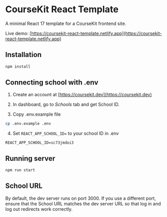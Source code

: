 # CourseKit React Template

A minimal React 17 template for a CourseKit frontend site.

Live demo: [https://coursekit-react-template.netlify.app](https://coursekit-react-template.netlify.app)

## Installation

```bash
npm install
```

## Connecting school with .env

1. Create an account at [https://coursekit.dev](https://coursekit.dev)

2. In dashboard, go to *Schools* tab and get School ID.

3. Copy .env.example file

```bash
cp .env.example .env
```

4. Set `REACT_APP_SCHOOL_ID=` to your school ID in .env

```
REACT_APP_SCHOOL_ID=sc73jmdoi3
```

## Running server

```bash
npm run start
```

## School URL

By default, the dev server runs on port 3000. If you use a different port, ensure that the School URL matches the dev server URL so that log in and log out redirects work correctly.
